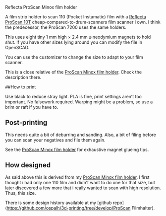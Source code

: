 Reflecta ProScan Minox film holder

A film strip holder to scan 110 (Pocket Instamatic) film with a [Reflecta ProScan 10T](https://reflecta.de/en/products/detail/~id.734~nm.69/reflecta-ProScan-10T.html) cheap-compared-to-drum-scanners film scanner i own. I think the predecessor, the ProScan 7200 uses the same holders.

This uses eight tiny 1 mm high × 2.4 mm ⌀ neodymium magnets to hold shut. If you have other sizes lying around you can modify the file in OpenSCAD.

You can use the customizer to change the size to adapt to your film scanner.

This is a close relative of the [ProScan Minox film holder](). Check the description there.

##How to print

Use black to reduce stray light. PLA is fine, print settings aren’t too important. No falsework required. Warping might be a problem, so use a brim or raft if you have to.


## Post-printing

This needs quite a bit of deburring and sanding. Also, a bit of filing before you can scan your negatives and file them again.

See the [ProScan Minox film holder]() for exhaustive magnet glueing tips.

## How designed

As said above this is derived from my [ProScan Minox film holder](). I first thought i had only one 110 film and didn’t want to do one for that size, but later discovered a few more that i really wanted to scan with high resolution. Thus, this size.

There is some design history available at my [github repo](https://github.com/ospalh/3d-printing/tree/develop/ProScan Filmhalter).
